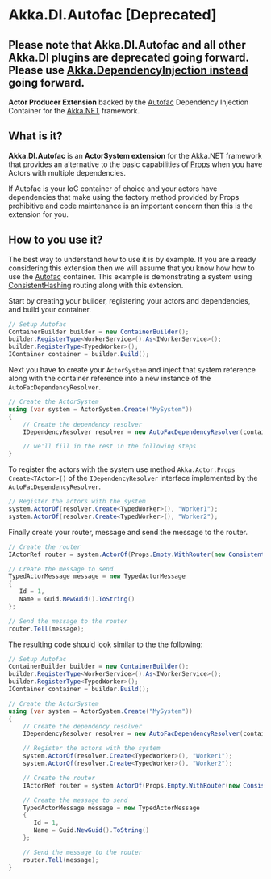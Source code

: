# Akka.DI.Autofac [Deprecated]

## Please note that Akka.DI.Autofac and all other Akka.DI plugins are deprecated going forward. Please use [Akka.DependencyInjection instead](https://getakka.net/articles/actors/dependency-injection.html) going forward.

**Actor Producer Extension** backed by the [Autofac](https://github.com/autofac/Autofac) Dependency Injection Container for the [Akka.NET](https://github.com/akkadotnet/akka.net) framework.

## What is it?

**Akka.DI.Autofac** is an **ActorSystem extension** for the Akka.NET framework that provides an alternative to the basic capabilities of [Props](https://getakka.net/api/Akka.Actor.Props.html) when you have Actors with multiple dependencies.  

If Autofac is your IoC container of choice and your actors have dependencies that make using the factory method provided by Props prohibitive  and code maintenance is an important concern then this is the extension for you.

## How to you use it?

The best way to understand how to use it is by example. If you are already considering this extension then we will assume that you know how how to use the [Autofac](https://github.com/autofac/Autofac) container. This example is demonstrating a system using [ConsistentHashing](http://getakka.net/docs/working-with-actors/Routers#consistenthashing) routing along with this extension.

Start by creating your builder, registering your actors and dependencies, and build your container.

```csharp
// Setup Autofac
ContainerBuilder builder = new ContainerBuilder();
builder.RegisterType<WorkerService>().As<IWorkerService>();
builder.RegisterType<TypedWorker>();
IContainer container = builder.Build();
```

Next you have to create your ```ActorSystem``` and inject that system reference along with the container reference into a new instance of the ```AutoFacDependencyResolver```.

```csharp
// Create the ActorSystem
using (var system = ActorSystem.Create("MySystem"))
{
    // Create the dependency resolver
    IDependencyResolver resolver = new AutoFacDependencyResolver(container, system);

    // we'll fill in the rest in the following steps
}
```

To register the actors with the system use method ```Akka.Actor.Props Create<TActor>()``` of the  ```IDependencyResolver``` interface implemented by the ```AutoFacDependencyResolver```.

```csharp
// Register the actors with the system
system.ActorOf(resolver.Create<TypedWorker>(), "Worker1");
system.ActorOf(resolver.Create<TypedWorker>(), "Worker2");
```

Finally create your router, message and send the message to the router.

```csharp
// Create the router
IActorRef router = system.ActorOf(Props.Empty.WithRouter(new ConsistentHashingGroup(config)));

// Create the message to send
TypedActorMessage message = new TypedActorMessage
{
   Id = 1,
   Name = Guid.NewGuid().ToString()
};

// Send the message to the router
router.Tell(message);
```

The resulting code should look similar to the the following:

```csharp
// Setup Autofac
ContainerBuilder builder = new ContainerBuilder();
builder.RegisterType<WorkerService>().As<IWorkerService>();
builder.RegisterType<TypedWorker>();
IContainer container = builder.Build();

// Create the ActorSystem
using (var system = ActorSystem.Create("MySystem"))
{
    // Create the dependency resolver
    IDependencyResolver resolver = new AutoFacDependencyResolver(container, system);

    // Register the actors with the system
    system.ActorOf(resolver.Create<TypedWorker>(), "Worker1");
    system.ActorOf(resolver.Create<TypedWorker>(), "Worker2");

    // Create the router
    IActorRef router = system.ActorOf(Props.Empty.WithRouter(new ConsistentHashingGroup(config)));

    // Create the message to send
    TypedActorMessage message = new TypedActorMessage
    {
       Id = 1,
       Name = Guid.NewGuid().ToString()
    };

    // Send the message to the router
    router.Tell(message);
}
```
